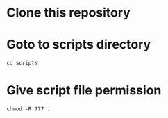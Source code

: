 # Clone this repository

# Goto to scripts directory
```
cd scripts
```

# Give script file permission

```
chmod -R 777 .
```
